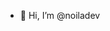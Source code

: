 - 👋 Hi, I’m @noiladev
<!---
noiladev/noiladev is a ✨ special ✨ repository because its `README.md` (this file) appears on your GitHub profile.
You can click the Preview link to take a look at your changes.
--->
